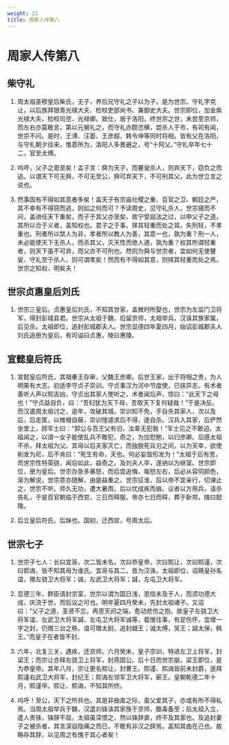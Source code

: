 ```yaml
---
weight: 21
title: 周家人传第八
---
```


# 周家人传第八

## 柴守礼

1. <span id="周家人传第八-柴守礼-1"></span>
周太祖圣穆皇后柴氏，无子，养后兄守礼之子以为子，是为世宗。守礼字克让，以后族拜银青光禄大夫、检校吏部尚书、兼御史大夫。世宗即位，加金紫光禄大夫、检校司空、光禄卿。致仕，居于洛阳，终世宗之世，未尝至京师，而左右亦莫敢言，第以元舅礼之，而守礼亦颇恣横，尝杀人于市，有司有闻，世宗不问。是时，王溥、汪晏、王彦超、韩令坤等同时将相，皆有父在洛阳，与守礼朝夕往来，惟意所为，洛阳人多畏避之，号“十阿父。”守礼卒年七十二，官至太傅。

2. <span id="周家人传第八-柴守礼-2"></span>
呜呼，父子之恩至矣！孟子言：舜为天子，而瞽叟杀人，则弃天下，窃负之而逃。以谓天下可无舜，不可无至公，舜可弃天下，不可刑其父，此为世立言之说也。

3. <span id="周家人传第八-柴守礼-3"></span>
然事固有不得如其意者多矣！盖天子有宗庙社稷之重、百官之卫、朝廷之严，其不幸有不得窃而逃，则如之何而可？予读周史，见守礼杀人，世宗寝而不问，盖进任天下重矣，而子于其父亦至矣，故宁受屈法之过，以申父子之道，其所以合于义者，盖知权也。君子之于事，择其轻重而处之耳。失刑轻，不孝重也。刑者所以禁人为非，孝者所以教人为善，其意一也，孰为重？刑一人，未必能使天下无杀人，而杀其父，灭天性而绝人道，孰为重？权其所谓轻重者，则天下虽不可弃，而父亦不可刑也。然则为舜与世宗者，宜如何无使瞽叟、守礼至于杀人，则可谓孝矣！然而有不得如其意，则择其轻重而处之焉。世宗之知权，明矣夫！

## 世宗贞惠皇后刘氏

1. <span id="周家人传第八-世宗贞惠皇后刘氏-1"></span>
世宗三皇后。贞惠皇后刘氏，不知其世家，盖微时所娶也，世宗为左监门卫将军，得封彭城县君。世宗从太祖于魏，后留京师，太祖举兵，汉诛其族家属，后见杀。太祖即位，追封彭城郡夫人。世宗显德四年夏四月，始诏彭城郡夫人刘氏追册为皇后，有司谥曰贞惠，陵曰惠陵。

## 宣懿皇后符氏

1. <span id="周家人传第八-宣懿皇后符氏-1"></span>
宣懿皇后符氏，其祖秦王存审，父魏王彦卿。后世王家，出于将相之贵，为人明果有大志。初适李守贞子崇训。守贞事汉为河中节度使，已挟异志。有术者善听人声以知吉凶，守贞出其家人使听之，术者闻后声，惊曰：“此天下之母也！”守贞益自负，曰：“吾妇犹为天下母，吾取天下复何疑哉！”于是决反。而汉遣周太祖讨之，逾年，攻破其城。崇训知不免，手自杀其家人，次以及后，后走匿，以帷幔自蔽，崇训惶遽求后不得，遂自杀。汉兵入其家，后俨然坐堂上，顾军士曰：“郭公与吾王父有旧，汝辈无犯我！”军士见之不敢迫。太祖闻之，以谓一女子能使乱兵不敢犯，奇之，为加慰勉，以归彦卿。后感太祖不杀，拜太祖为父。其母以后夫家灭亡，而独脱死兵刃之间，以为天幸，欲使削发为尼，后不肯曰：“死生有命，天也。何必妄毁形发为！”太祖于后有恩，而世宗性特英锐，闻后如此，益奇之。及刘夫人卒，遂纳以为继室。世宗即位，册为皇后。世宗办急多暴怒，而后尝追悔，每怒左右，后必从容伺颜色，渐为解说，世宗意亦随解，由是益重之。世宗征淮，后以帝不宜亲行，切谏止之，世宗不听。师久无功，遭大暑雨，后以忧成疾而崩。议者以方用兵，请杀丧礼，于是百官朝临于西宫，三日而释服，帝亦七日而释，葬于新郑，陵曰懿陵。

2. <span id="周家人传第八-宣懿皇后符氏-2"></span>
后立皇后符氏。后妹也。国初，迁西宫，号周太后。

## 世宗七子

1. <span id="周家人传第八-世宗七子-1"></span>
世宗子七人：长曰宜哥，次二皆未名，次曰恭皇帝，次曰熙让，次曰熙谨，次曰熙诲，皆不知其母为谁氏。宜哥与其二，皆为汉诛。太祖即位，诏赐皇孙名谊，赠左骁卫大将军；诚，左武卫大将军；諴，左屯卫大将军。

2. <span id="周家人传第八-世宗七子-2"></span>
显德三年，群臣请封宗室，世宗以谓为国日浅，恩信未及于人，而须功德大成，庆流于世，而后议之可也。明年夏四月癸未，先封太祖诸子。又诏曰：“父子之道，圣贤不忘，再思天阏之端，愈动悲伤之抱。故皇子左骁卫大将军谊、左武卫大将军諴、左屯卫大将军诚等，载惟往事，有足伤怀，宜增一字之封，仍赠三台之秩。谊可赠太尉，追封越王；诚太傅，吴王；諴太保，韩王。”而皇子在者皆不封。

3. <span id="周家人传第八-世宗七子-3"></span>
六年，北复三关，遇疾，还京师。六月癸未，皇子宗训，特进左卫上将军，封梁王；而宗让亦拜左骁卫上将军，封燕国公。后十日而世宗崩，梁王即位，是为恭皇帝。其年八月，宗让更名熙让，封曹王。熙谨、熙诲皆前未封爵，遂拜熙谨右武卫大将军，封纪王；熙诲左领军卫大将军，蕲王。皇朝乾德二年十月，熙谨卒。熙让、熙诲，不知其所终。

4. <span id="周家人传第八-世宗七子-4"></span>
呜呼！至公，天下之所共也。其是非曲直之际，虽父爱其子，亦或有所不得私焉。当周太祖举兵于魏，汉遣刘铢诛其家族于京师，酷毒备至；后太祖入立，遣人责铢，铢辞不屈，太祖虽深恨之，然以铢辞直，终不及其家也。及追封妻子之被杀者，其言深自隐痛之而已，不敢有非汉之辞焉，盖知其曲在己也。故略存其辞，以见周之有愧于其心者矣！
